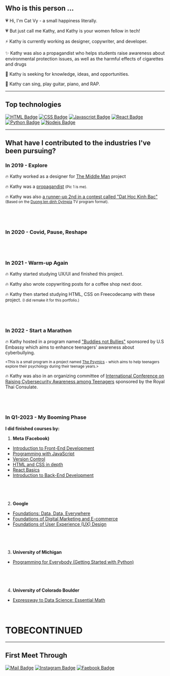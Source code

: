 
## **Who is this person ...**

💗 Hi, I'm Cat Vy - a small happiness literally.

💗 But just call me Kathy, and Kathy is your women fellow in tech!

⚡ Kathy is currently working as designer, copywriter, and developer.

✨ Kathy was also a propagandist who helps students raise awareness about environmental protection issues, as well as the harmful effects of cigarettes and drugs

🌱 Kathy is seeking for knowledge, ideas, and opportunities.

🎤 Kathy can sing, play guitar, piano, and RAP.

---
## **Top technologies**

[![HTML Badge](https://img.shields.io/badge/-HTML-E34F26?style=for-the-badge&labelColor=black&logo=html5&logoColor=E34F26)](#)
[![CSS Badge](https://img.shields.io/badge/-CSS-1572b6?style=for-the-badge&labelColor=black&logo=css3&logoColor=1572b6)](#) 
[![Javascript Badge](https://img.shields.io/badge/-Javascript-F0DB4F?style=for-the-badge&labelColor=black&logo=javascript&logoColor=F0DB4F)](#) 
[![React Badge](https://img.shields.io/badge/-React-61DBFB?style=for-the-badge&labelColor=black&logo=react&logoColor=61DBFB)](#) 
[![Python Badge](https://img.shields.io/badge/-Python-3776AB?style=for-the-badge&labelColor=black&logo=python&logoColor=white)](#)
[![Nodejs Badge](https://img.shields.io/badge/-Nodejs-3C873A?style=for-the-badge&labelColor=black&logo=node.js&logoColor=3C873A)](#) 

---

## **What have I contributed to the industries I've been pursuing?**
### **In 2019 - Explore**
🔥 Kathy worked as a designer for [The Middle Man](https://www.facebook.com/themiddlemanproject) project

🔥 Kathy was a [propagandist](http://thpthanthuyen.bacninh.edu.vn/tin-tuc-thong-bao/tin-tuc-su-kien/hoat-dong-tuyen-truyen-huong-ung-chien-dich-lam-cho-the-gioi.html) <small>(Pic 1 is me).</small>

🔥 Kathy was also [a runner-up 2nd in a contest called "Dat Hoc Kinh Bac"](http://thpthanthuyen.bacninh.edu.vn/hoat-dong/hoat-dong-chuyen-mon/to-toan/lam-hoang-cat-vy-11a10-ve-nhi-vong-loai-so-9-san-choi-dat-ho.html) <small>(Based on the [Duong len dinh Oylmpia](https://vi.wikipedia.org/wiki/%C4%90%C6%B0%E1%BB%9Dng_l%C3%AAn_%C4%91%E1%BB%89nh_Olympia) TV program format).</small>
## <br>
### **In 2020 - Covid, Pause, Reshape**
## <br>
### **In 2021 - Warm-up Again**
🔥 Kathy started studying UX/UI and finished this project.

🔥 Kathy also wrote copywriting posts for a coffee shop next door.

🔥 Kathy then started studying HTML, CSS on Freecodecamp with these project. <small>(I did remake it for this portfolio.)</small>
## <br>
### **In 2022 - Start a Marathon**
🔥 Kathy hosted in a program named ["Buddies not Bullies"](https://fb.watch/jQk-nMkhTy/) sponsored by U.S Embassy which aims to enhance teenagers' awareness about cyberbullying.

<small><This is a small program in a project named [The Psymics](https://www.facebook.com/thepsymics) - which aims to help teenagers explore their psychology during their teenage years.></small>

🔥 Kathy was also in an organizing committee of [International Conference on Raising Cybersecurity Awareness among Teenagers](https://www.facebook.com/events/1294327447646672/?ref=newsfeed) sponsored by the Royal Thai Consulate.
## <br>
### **In Q1-2023 - My Booming Phase**
**I did finished courses by:**

1. **Meta (Facebook)**
- [Introduction to Front-End Development](https://www.coursera.org/account/accomplishments/verify/X336YTXYXWNV)
- [Programming with JavaScript](https://www.coursera.org/account/accomplishments/verify/7EA8APDR8BPS)
- [Version Control](https://www.coursera.org/account/accomplishments/verify/25U258HUVSU4)
- [HTML and CSS in depth](https://www.coursera.org/account/accomplishments/verify/GXZQ5V78US4B)
- [React Basics](https://www.coursera.org/account/accomplishments/verify/L2CYG2TN5HKY)
- [Introduction to Back-End Development](https://www.coursera.org/account/accomplishments/verify/Z9HD6Q4VZQV7)


## <br>


2. **Google**
- [Foundations: Data, Data, Everywhere](https://www.coursera.org/account/accomplishments/verify/M8NE5BYKXCJW)
- [Foundations of Digital Marketing and E-commerce](https://www.coursera.org/account/accomplishments/verify/2R3CYAA6JCCH)
- [Foundations of User Experience (UX) Design](https://www.coursera.org/account/accomplishments/verify/ZH4H5AP6G9E8)

## <br>

3. **University of Michigan**
- [Programming for Everybody (Getting Started with Python)](https://www.coursera.org/account/accomplishments/verify/YYY8VJ7B7V94)

## <br>

4. **University of Colorado Boulder**
- [Expressway to Data Science: Essential Math](https://www.coursera.org/account/accomplishments/specialization/XN5VX6JKXMZ3)

<br>

# TOBECONTINUED

---

## **First Meet Through**
[![Mail Badge](https://img.shields.io/badge/-LamHoangCatVy-c0392b?style=flat&labelColor=c0392b&logo=gmail&logoColor=white)](mailto:catvyisstudying@gmail.com) [![Instagram Badge](https://img.shields.io/badge/-@catvy24-e84393?style=flat&labelColor=e84393&logo=instagram&logoColor=white)](https://instagram.com/catvy24)  [![Faebook Badge](https://img.shields.io/badge/-CatVy-blue?style=flat&labelColor=blue&logo=facebook&logoColor=white)](facebook.com/LamHoangCatVy)



